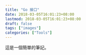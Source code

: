 ```yaml
---
title: "Go 接口"
date: 2018-03-05T16:01:23+08:00
lastmod: 2018-03-05T16:01:23+08:00
draft: false
tags: ["images"]
categories: ["Tools"]
---
```


這是一個簡單的筆記。
